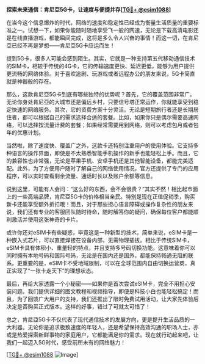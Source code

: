 **探索未来通信：肯尼亞5G卡，让速度与便捷并存[[TG💪+ @esim1088](https://t.me/s/esim1088)]**

在当今这个信息爆炸的时代，网络的速度和稳定性已经成为衡量生活质量的重要标准之一。试想一下，如果你能随时随地享受飞一般的网速，无论是下载高清电影还是在线直播游戏，都能瞬间完成，这将是多么令人兴奋的事情！而这一切，在肯尼亞已经不再是梦想——肯尼亞5G卡应运而生！

提到5G卡，很多人可能会感到陌生。其实，它就是一种支持第五代移动通信技术的SIM卡，相较于传统的4G卡，它的传输速度更快、延迟更低，能够为用户提供更流畅的网络体验。对于喜欢追剧、玩游戏或者远程办公的朋友来说，5G卡简直就是神器般的存在。

那么，这款肯尼亞5G卡到底有哪些独特的优势呢？首先，它的覆盖范围非常广。无论你身处肯尼亞的大城市还是偏远乡村，只要信号塔正常运作，你就能享受到稳定快速的网络服务。其次，它的资费方案十分灵活。无论是短期旅行者还是长期居住者，都可以根据自己的需求选择合适的套餐。比如，如果你只是偶尔需要高速网络，可以选择按流量计费的套餐；如果经常需要用到网络，则可以考虑包月或者包年的优惠计划。

当然啦，除了速度快、覆盖广之外，这款卡还特别注重用户的使用体验。它支持多种语言的操作界面，即使是不太熟悉智能手机操作的新手也能轻松上手。而且，它的兼容性也非常强，无论是苹果手机、安卓手机还是其他智能设备，都能完美适配。此外，为了方便用户随时了解自己的网络使用情况，官方还提供了专门的应用程序，可以实时查看剩余流量、通话时长以及账户余额等信息。

说到这里，可能有人会问：“这么好的东西，会不会很贵？”其实不然！相比起市面上的一些高端品牌，肯尼亞5G卡的价格相当亲民。特别是现在正值促销季，购买新卡还能享受额外折扣哦！而且，对于那些担心语言障碍或操作复杂性的朋友来说，我们还有专业的客服团队随时待命，随时解答你的疑问，确保每位客户都能顺利激活并使用这张神奇的卡片。

或许你还对eSIM卡有些疑惑，毕竟这是一种新型的技术。简单来说，eSIM卡是一种嵌入式芯片，可以直接焊接在设备内部，无需物理插拔。相比于传统SIM卡，eSIM卡具有体积小、重量轻的特点，并且支持多号码切换功能。这意味着你可以同时拥有本地号码和国际号码，无论是在国内还是国外，都能保持畅通无阻的联系。更重要的是，eSIM卡不受地域限制，可以在全球范围内自由切换运营商，真正实现了“一张卡走天下”的理想状态。

最后，再给大家透露一个小秘密——如果你是首次尝试eSIM卡，完全不用担心安装问题。我们提供详细的图文教程和视频指导，即便是科技小白也能轻松搞定！而且，为了回馈广大用户的支持，我们还推出了限时免费试用活动，让大家先体验后决定是否购买正式版本。这样的好事，错过了可就太可惜了！

总之，肯尼亞5G卡不仅代表了现代通信技术的发展方向，更是提升生活品质的一大利器。无论你是追求极致速度的年轻人，还是希望保持高效沟通的职场人士，亦或是热爱探索新鲜事物的家庭用户，它都能满足你的需求。现在就行动起来吧，让我们一起迈入5G时代，感受前所未有的网络魅力！

[[TG💪+ @esim1088](https://t.me/s/esim1088) ![Image](https://i.postimg.cc/4NQfJmqS/Snipaste-2025-05-13-00-14-12.png)]